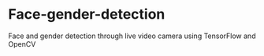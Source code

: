# Face-gender-detection
Face and gender detection through live video camera using TensorFlow and OpenCV 
